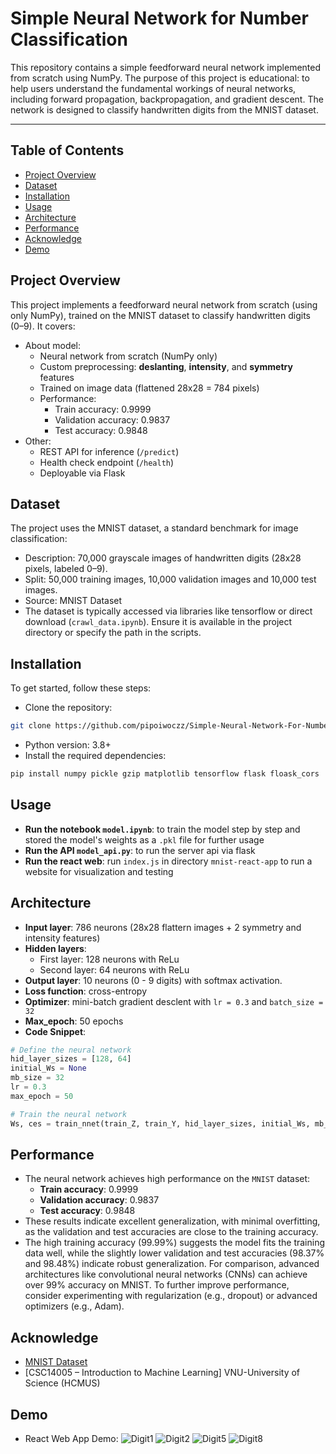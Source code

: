# Simple Neural Network for Number Classification

This repository contains a simple feedforward neural network implemented from scratch using NumPy. The purpose of this project is educational: to help users understand the fundamental workings of neural networks, including forward propagation, backpropagation, and gradient descent. The network is designed to classify handwritten digits from the MNIST dataset.

---

## Table of Contents

- [Project Overview](#project-overview)
- [Dataset](#dataset)
- [Installation](#installation)
- [Usage](#usage)
- [Architecture](#architecture)
- [Performance](#performance)
- [Acknowledge](#acknowledge)
- [Demo](#demo)

## Project Overview
This project implements a feedforward neural network from scratch (using only NumPy), trained on the MNIST dataset to classify handwritten digits (0–9). It covers:
- About model:
  - Neural network from scratch (NumPy only)
  - Custom preprocessing: **deslanting**, **intensity**, and **symmetry** features  
  - Trained on image data (flattened 28x28 = 784 pixels)
  - Performance:
      - Train accuracy: 0.9999
      - Validation accuracy: 0.9837
      - Test accuracy: 0.9848
- Other:
  - REST API for inference (`/predict`)  
  - Health check endpoint (`/health`)  
  - Deployable via Flask  

## Dataset
The project uses the MNIST dataset, a standard benchmark for image classification:
- Description: 70,000 grayscale images of handwritten digits (28x28 pixels, labeled 0–9).
- Split: 50,000 training images, 10,000 validation images and 10,000 test images.
- Source: MNIST Dataset
- The dataset is typically accessed via libraries like tensorflow or direct download (`crawl_data.ipynb`). Ensure it is available in the project directory or specify the path in the scripts.

## Installation
To get started, follow these steps:
- Clone the repository:
```bash
git clone https://github.com/pipoiwoczz/Simple-Neural-Network-For-Number-Classification.git
```
- Python version: 3.8+
- Install the required dependencies:
```bash
pip install numpy pickle gzip matplotlib tensorflow flask floask_cors
```

## Usage
- **Run the notebook `model.ipynb`**: to train the model step by step and stored the model's weights as a `.pkl` file for further usage
- **Run the API `model_api.py`**: to run the server api via flask
- **Run the react web**: run `index.js` in directory `mnist-react-app` to run a website for visualization and testing

## Architecture
- **Input layer**: 786 neurons (28x28 flattern images + 2 symmetry and intensity features)
- **Hidden layers**:
  - First layer: 128 neurons with ReLu
  - Second layer: 64 neurons with ReLu
- **Output layer**: 10 neurons (0 - 9 digits) with softmax activation.
- **Loss function**: cross-entropy
- **Optimizer**: mini-batch gradient desclent with `lr = 0.3` and `batch_size = 32`
- **Max_epoch**: 50 epochs
- **Code Snippet**:
```python
# Define the neural network
hid_layer_sizes = [128, 64]
initial_Ws = None
mb_size = 32
lr = 0.3
max_epoch = 50

# Train the neural network
Ws, ces = train_nnet(train_Z, train_Y, hid_layer_sizes, initial_Ws, mb_size, lr, max_epoch)
```

## Performance
- The neural network achieves high performance on the `MNIST` dataset:
    - **Train accuracy**: 0.9999
    - **Validation accuracy**: 0.9837
    - **Test accuracy**: 0.9848
 - These results indicate excellent generalization, with minimal overfitting, as the validation and test accuracies are close to the training accuracy.
 - The high training accuracy (99.99%) suggests the model fits the training data well, while the slightly lower validation and test accuracies (98.37% and 98.48%) indicate robust generalization. For comparison, advanced architectures like convolutional neural networks (CNNs) can achieve over 99% accuracy on MNIST. To further improve performance, consider experimenting with regularization (e.g., dropout) or advanced optimizers (e.g., Adam).

## Acknowledge
- [MNIST Dataset](https://www.kaggle.com/datasets/hojjatk/mnist-dataset)
- [CSC14005 – Introduction to Machine Learning] VNU-University of Science (HCMUS)

## Demo
- React Web App Demo:
![Digit1](./Demo/digit1.png)
![Digit2](./Demo/digit2.png)
![Digit5](./Demo/digit5.png)
![Digit8](./Demo/digit8.png)
